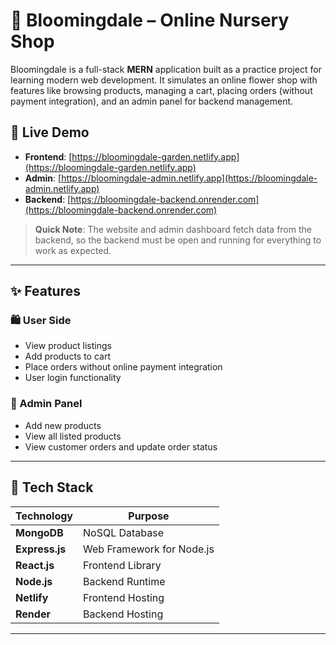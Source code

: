 # 🌸 Bloomingdale – Online Nursery Shop

Bloomingdale is a full-stack **MERN** application built as a practice project for learning modern web development. It simulates an online flower shop with features like browsing products, managing a cart, placing orders (without payment integration), and an admin panel for backend management.

## 🌼 Live Demo

- **Frontend**: [https://bloomingdale-garden.netlify.app](https://bloomingdale-garden.netlify.app)
- **Admin**: [https://bloomingdale-admin.netlify.app](https://bloomingdale-admin.netlify.app)
- **Backend**: [https://bloomingdale-backend.onrender.com](https://bloomingdale-backend.onrender.com)
> **Quick Note**: The website and admin dashboard fetch data from the backend, so the backend must be open and running for everything to work as expected.
---

## ✨ Features

### 🛍️ User Side
- View product listings 
- Add products to cart
- Place orders without online payment integration
- User login functionality

### 🔧 Admin Panel
- Add new products
- View all listed products
- View customer orders and update order status

---

## 🧰 Tech Stack

| Technology     | Purpose                           |
|----------------|-----------------------------------|
| **MongoDB**    | NoSQL Database                    |
| **Express.js** | Web Framework for Node.js         |
| **React.js**   | Frontend Library                  |
| **Node.js**    | Backend Runtime                   |
| **Netlify**    | Frontend Hosting                  |
| **Render**     | Backend Hosting                   |

---
